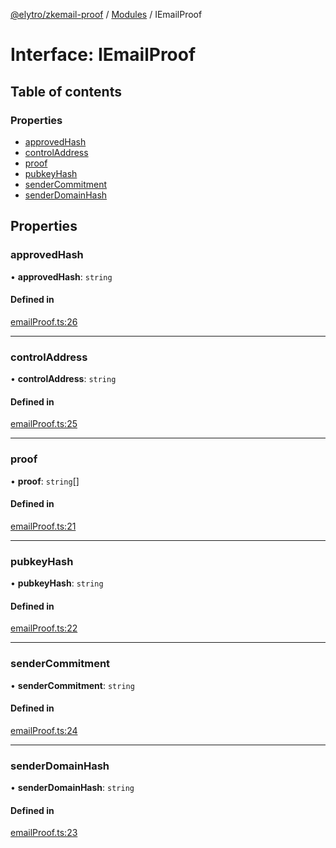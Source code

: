 [@elytro/zkemail-proof](../README.md) / [Modules](../modules.md) / IEmailProof

# Interface: IEmailProof

## Table of contents

### Properties

- [approvedHash](IEmailProof.md#approvedhash)
- [controlAddress](IEmailProof.md#controladdress)
- [proof](IEmailProof.md#proof)
- [pubkeyHash](IEmailProof.md#pubkeyhash)
- [senderCommitment](IEmailProof.md#sendercommitment)
- [senderDomainHash](IEmailProof.md#senderdomainhash)

## Properties

### approvedHash

• **approvedHash**: `string`

#### Defined in

[emailProof.ts:26](https://github.com/SoulWallet/elytro-wallet-lib/blob/179e9ead428fdbe246d2e7c57356d8786d712066/packages/zkemailproof/src/emailProof.ts#L26)

___

### controlAddress

• **controlAddress**: `string`

#### Defined in

[emailProof.ts:25](https://github.com/SoulWallet/elytro-wallet-lib/blob/179e9ead428fdbe246d2e7c57356d8786d712066/packages/zkemailproof/src/emailProof.ts#L25)

___

### proof

• **proof**: `string`[]

#### Defined in

[emailProof.ts:21](https://github.com/SoulWallet/elytro-wallet-lib/blob/179e9ead428fdbe246d2e7c57356d8786d712066/packages/zkemailproof/src/emailProof.ts#L21)

___

### pubkeyHash

• **pubkeyHash**: `string`

#### Defined in

[emailProof.ts:22](https://github.com/SoulWallet/elytro-wallet-lib/blob/179e9ead428fdbe246d2e7c57356d8786d712066/packages/zkemailproof/src/emailProof.ts#L22)

___

### senderCommitment

• **senderCommitment**: `string`

#### Defined in

[emailProof.ts:24](https://github.com/SoulWallet/elytro-wallet-lib/blob/179e9ead428fdbe246d2e7c57356d8786d712066/packages/zkemailproof/src/emailProof.ts#L24)

___

### senderDomainHash

• **senderDomainHash**: `string`

#### Defined in

[emailProof.ts:23](https://github.com/SoulWallet/elytro-wallet-lib/blob/179e9ead428fdbe246d2e7c57356d8786d712066/packages/zkemailproof/src/emailProof.ts#L23)
